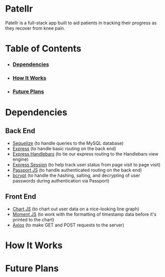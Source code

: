 # **Patellr**

Patellr is a full-stack app built to aid patients in tracking their progress as they recover from knee pain.

# Table of Contents

- ### [Dependencies](https://github.com/geoffdgeorge/Patellr/tree/master#dependencies-1)
- ### [How It Works](https://github.com/geoffdgeorge/Patellr/tree/master#how-it-works-1)
- ### [Future Plans](https://github.com/geoffdgeorge/Patellr/tree/master#future-plans-1)

# Dependencies

## Back End

- [Sequelize](https://www.npmjs.com/package/sequelize) (to handle queries to the MySQL database)
- [Express](https://www.npmjs.com/package/express) (to handle basic routing on the back end)
- [Express Handlebars](https://www.npmjs.com/package/express-handlebars) (to tie our express routing to the Handlebars view engine)
- [Express Session](https://www.npmjs.com/package/express-session) (to help track user status from page visit to page visit)
- [Passport JS](https://www.npmjs.com/package/passport) (to handle authenticated routing on the back end)
- [bcrypt](https://www.npmjs.com/package/bcrypt) (to handle the hashing, salting, and decrypting of user passwords during authentication via Passport)

## Front End

- [Chart JS](https://www.npmjs.com/package/chart.js) (to chart out user data on a nice-looking line graph)
- [Moment JS](https://www.npmjs.com/package/moment) (to work with the formatting of timestamp data before it's printed to the chart)
- [Axios](https://www.npmjs.com/package/axios) (to make GET and POST requests to the server)

# How It Works
 
# Future Plans
